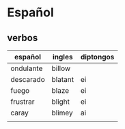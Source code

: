 # Español

## verbos

| español | ingles| diptongos |
|---|---|---|
| ondulante | billow | |
| descarado | blatant| ei |
| fuego | blaze | ei |
| frustrar | blight | ei | 
| caray | blimey | ai | 
| | | | 